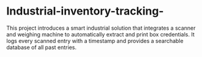 # Industrial-inventory-tracking-
This project introduces a smart industrial solution that integrates a scanner and weighing machine to automatically extract and print box credentials. It logs every scanned entry with a timestamp and provides a searchable database of all past entries.
